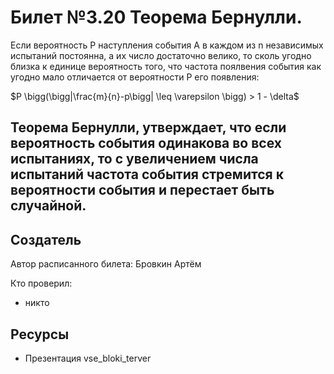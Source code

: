 # Билет №3.20 Теорема Бернулли.
Если вероятность P наступления события A в каждом из n независимых испытаний постоянна,
а их число достаточно велико, то сколь угодно близка к единице вероятность того, что частота
поялвения события как угодно мало отличается от вероятности P его появления:

$P \bigg(\bigg|\frac{m}{n}-p\bigg| \leq \varepsilon \bigg) > 1 - \delta$

Теорема Бернулли, утверждает, что если вероятность события одинакова во всех испытаниях, то с увеличением числа испытаний частота события стремится к вероятности события и перестает быть случайной.
---
## Создатель

Автор расписанного билета: Бровкин Артём

Кто проверил:
- никто

## Ресурсы
- Презентация vse_bloki_terver
